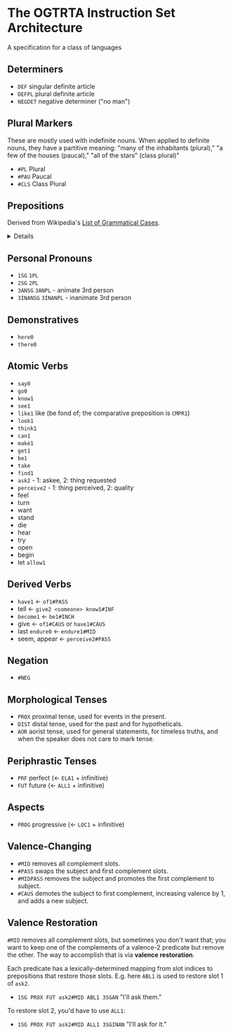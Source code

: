 # The OGTRTA Instruction Set Architecture

A specification for a class of languages

## Determiners

- `DEF` singular definite article
- `DEFPL` plural definite article
- `NEGDET` negative determiner ("no man")

## Plural Markers

These are mostly used with indefinite nouns. When applied to definite nouns, they have a partitive meaning: "many of the inhabitants (plural)," "a few of the houses (paucal)," "all of the stars" (class plural)"

- `#PL` Plural
- `#PAU` Paucal
- `#CLS` Class Plural

## Prepositions

Derived from Wikipedia's [List of Grammatical Cases](https://en.wikipedia.org/wiki/List_of_grammatical_cases).

<details>

A language should have some way of expressing all of these ideas. Each preposition could probably have its own chapter in a grammar textbook.

- `at1` or `LOC1` "at" (the basic locative preposition) - "on/upon" can be merged with this.
- `of1` or `GEN1` "of" (genitive)
- `to1` or `ALL1` "to" (the basic allative preposition)
- `from1` or `ABL1` "from" (the basic ablative preposition)
- `in1` or `INESS1` "in" (the basic inessive preposition)
- `COM1` "with" (comitative)
- `INS1` "with" (instrumental)
- `AGT1` "by" (agentive) - can be merged with "with"
- `LIM1` "by" (limitative of time, e.g. "by 5:00")
- `DAT1` "for" (dative) - can be merged with "to"
- `BEN1` "for" (benefactive)
- `during1` "during"
- `DISTR1` "per" / "for each"
- `CMPR1` "like" / "as"
- `PRIV1` "without"

### Intransitive Prepositions

- `up0` &larr; `above1#MID`
- `down0` &larr; `below1#MID`
- `away0`, `off0` &larr; `from1#MID`

### Less Common Prepositions

- `between1` "between"
- `touch1` "touching"
- "about" / "concerning" - can be merged with "touching"
- `beside1` "next to" / "beside"
- `before1` "in front of" / "before"
- `behind1` "after" / "behind"
- `under1` "under"
- `over1` "over"
- `near1` "near"
- `ELA1` "out of" (elative)
- `PERL1` "through" / "via"
- "according to"
- "because of"
- "for want of"
- "instead of"
- "for the benefit of"
- "against" / "for the detriment of"

### Notes

Prepositions "to" and "from", and variants like "onto" and "from out of" can be replaced by inchoative and cessastive inflections of other prepositions. E.g. "to" can be `at1#INCH`. "for" (dative) can be `of1#INCH`.

</details>

## Personal Pronouns

- `1SG` `1PL`
- `2SG` `2PL`
- `3ANSG` `3ANPL` - animate 3rd person
- `3INANSG` `3INANPL` - inanimate 3rd person

## Demonstratives

- `here0`
- `there0`

## Atomic Verbs

- `say0`
- `go0`
- `know1`
- `see1`
- `like1` like (be fond of; the comparative preposition is `CMPR1`)
- `look1`
- `think1`
- `can1`
- `make1`
- `get1`
- `be1`
- `take`
- `find1`
- `ask2` - 1: askee, 2: thing requested
- `perceive2` - 1: thing perceived, 2: quality
- feel
- turn
- want
- stand
- die
- hear
- try
- open
- begin
- let `allow1`

## Derived Verbs

- `have1` &larr; `of1#PASS`
- tell &larr; `give2 <someone> know1#INF`
- `become1` &larr; `be1#INCH`
- give &larr; `of1#CAUS` or `have1#CAUS`
- last `endure0` &larr; `endure1#MID`
- seem, appear &larr; `perceive2#PASS`

## Negation

- `#NEG`

## Morphological Tenses

- `PROX` proximal tense, used for events in the present.
- `DIST` distal tense, used for the past and for hypotheticals.
- `AOR` aorist tense, used for general statements, for timeless truths, and when the speaker does not care to mark tense.

## Periphrastic Tenses

- `PRF` perfect (&larr; `ELA1` + infinitive)
- `FUT` future (&larr; `ALL1` + infinitive)

## Aspects

- `PROG` progressive (&larr; `LOC1` + infinitive)

## Valence-Changing

- `#MID` removes all complement slots.
- `#PASS` swaps the subject and first complement slots.
- `#MIDPASS` removes the subject and promotes the first complement to subject.
- `#CAUS` demotes the subject to first complement, increasing valence by 1, and adds a new subject.

## Valence Restoration

`#MID` removes all complement slots, but sometimes you don't want that; you want to keep one of the complements of a valence-2 predicate but remove the other. The way to accomplish that is via **valence restoration**.

Each predicate has a lexically-determined mapping from slot indices to prepositions that restore those slots. E.g. here `ABL1` is used to restore slot 1 of `ask2`.

- `1SG PROX FUT ask2#MID ABL1 3SGAN` "I'll ask them."

To restore slot 2, you'd have to use `ALL1`:

- `1SG PROX FUT ask2#MID ALL1 3SGINAN` "I'll ask for it."
